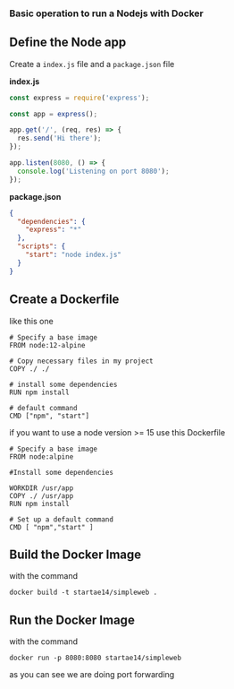 ### Basic operation to run a Nodejs with Docker

## Define the Node app

Create a `index.js` file and a `package.json` file

<b>index.js</b>
```javascript
const express = require('express');

const app = express();

app.get('/', (req, res) => {
  res.send('Hi there');
});

app.listen(8080, () => {
  console.log('Listening on port 8080');
});
```

<b>package.json</b>
```json
{
  "dependencies": {
    "express": "*"
  },
  "scripts": {
    "start": "node index.js"
  }
}
```

## Create a Dockerfile
like this one
```
# Specify a base image
FROM node:12-alpine

# Copy necessary files in my project
COPY ./ ./

# install some dependencies
RUN npm install

# default command
CMD ["npm", "start"]
```

if you want to use a node version >= 15 use this Dockerfile
```
# Specify a base image
FROM node:alpine

#Install some dependencies

WORKDIR /usr/app
COPY ./ /usr/app
RUN npm install

# Set up a default command
CMD [ "npm","start" ]
```

## Build the Docker Image
with the command
```
docker build -t startae14/simpleweb .
```

## Run the Docker Image
with the command
```
docker run -p 8080:8080 startae14/simpleweb
```
as you can see we are doing port forwarding
